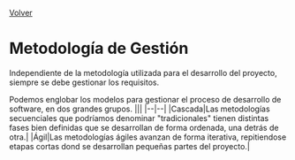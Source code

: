 [Volver](../README.md)
# Metodología de Gestión
Independiente de la metodología utilizada para el desarrollo del proyecto, siempre se debe gestionar los requisitos.

Podemos englobar los modelos para gestionar el proceso de desarrollo de software, en dos grandes grupos.
|||
|--|--|
|Cascada|Las metodologías secuenciales que podríamos denominar "tradicionales" tienen distintas fases bien definidas que se desarrollan de forma ordenada, una detrás de otra.|
|Ágil|Las metodologías ágiles avanzan de forma iterativa, repitiendose etapas cortas dond se desarrollan pequeñas partes del proyecto.|

